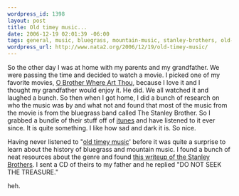 ```yaml
--- 
wordpress_id: 1398
layout: post
title: Old timey music...
date: 2006-12-19 02:01:39 -06:00
tags: general, music, bluegrass, mountain-music, stanley-brothers, old-timey-music
wordpress_url: http://www.nata2.org/2006/12/19/old-timey-music/
---
```

<p>So the other day I was at home with my parents and my grandfather. We were passing the time and decided to watch a movie. I picked one of my favorite movies, <a href="http://imdb.com/title/tt0190590/">O Brother Where Art Thou</a>, because I love it and I thought&nbsp;my grandfather would enjoy it. He did. We all watched it and laughed a bunch. So then when I got home, I did a bunch of research on who the music was by and what not and found that most of the music from the movie is from the bluegrass band called The Stanley Brother. So I grabbed a bundle of their stuff off of <a href="http://phobos.apple.com/WebObjects/MZStore.woa/wa/viewAlbum?id=863533&amp;s=143441">itunes</a> and have listened to it ever since. It is quite something. I like how sad and dark it is. So nice.</p> <p>Having never listened to "<a href="http://www.slipcue.com/music/country/countrystyles/bluegrass/old_timey.html">old timey music</a>' before it was quite a surprise to learn about the history of bluegrass and mountain music. I found a bunch of neat resources about the genre and found <a href="http://www.slipcue.com/music/country/countryartists/stanleybrothers.html">this writeup of the Stanley Brothers</a>. I sent a CD of theirs to my father and he replied "DO NOT SEEK THE TREASURE."</p> <p>heh.</p>
